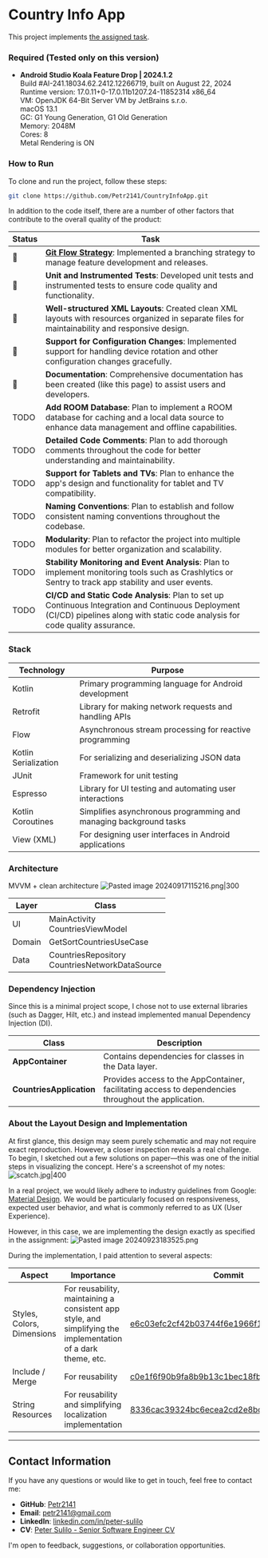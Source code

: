 # Country Info App

This project implements [the assigned task](HW-CODING_ASSIGNMENT.pdf).

### Required (Tested only on this version)

- **Android Studio Koala Feature Drop | 2024.1.2**  
  Build #AI-241.18034.62.2412.12266719, built on August 22, 2024  
  Runtime version: 17.0.11+0-17.0.11b1207.24-11852314 x86_64  
  VM: OpenJDK 64-Bit Server VM by JetBrains s.r.o.  
  macOS 13.1  
  GC: G1 Young Generation, G1 Old Generation  
  Memory: 2048M  
  Cores: 8  
  Metal Rendering is ON  

### How to Run

To clone and run the project, follow these steps:

```bash
git clone https://github.com/Petr2141/CountryInfoApp.git
```

In addition to the code itself, there are a number of other factors that contribute to the overall quality of the product:

| Status | Task                                                                                                                                                                              |
| ------ | --------------------------------------------------------------------------------------------------------------------------------------------------------------------------------- |
| 🚀     | **[Git Flow Strategy](Git_Flow_Strategy)**: Implemented a branching strategy to manage feature development and releases.                                                          |
| 🚀     | **Unit and Instrumented Tests**: Developed unit tests and instrumented tests to ensure code quality and functionality.                                                            |
| 🚀     | **Well-structured XML Layouts**: Created clean XML layouts with resources organized in separate files for maintainability and responsive design.                                  |
| 🚀     | **Support for Configuration Changes**: Implemented support for handling device rotation and other configuration changes gracefully.                                               |
| 🚀     | **Documentation**: Comprehensive documentation has been created (like this page) to assist users and developers.                                                                  |
| TODO   | **Add ROOM Database**: Plan to implement a ROOM database for caching and a local data source to enhance data management and offline capabilities.                                 |
| TODO   | **Detailed Code Comments**: Plan to add thorough comments throughout the code for better understanding and maintainability.                                                       |
| TODO   | **Support for Tablets and TVs**: Plan to enhance the app's design and functionality for tablet and TV compatibility.                                                              |
| TODO   | **Naming Conventions**: Plan to establish and follow consistent naming conventions throughout the codebase.                                                                       |
| TODO   | **Modularity**: Plan to refactor the project into multiple modules for better organization and scalability.                                                                       |
| TODO   | **Stability Monitoring and Event Analysis**: Plan to implement monitoring tools such as Crashlytics or Sentry to track app stability and user events.                             |
| TODO   | **CI/CD and Static Code Analysis**: Plan to set up Continuous Integration and Continuous Deployment (CI/CD) pipelines along with static code analysis for code quality assurance. |

### Stack
| Technology                | Purpose                                                      |
|---------------------------|--------------------------------------------------------------|
| Kotlin                    | Primary programming language for Android development         |
| Retrofit                  | Library for making network requests and handling APIs        |
| Flow                      | Asynchronous stream processing for reactive programming      |
| Kotlin Serialization       | For serializing and deserializing JSON data                 |
| JUnit                     | Framework for unit testing                                   |
| Espresso                  | Library for UI testing and automating user interactions     |
| Kotlin Coroutines         | Simplifies asynchronous programming and managing background tasks |
| View (XML)               | For designing user interfaces in Android applications        |


### Architecture
MVVM + clean architecture
![Pasted image 20240917115216.png|300](Pasted_image_20240917115216.png)

| Layer  | Class                                             |
| ------ | ------------------------------------------------- |
| UI     | MainActivity<br>CountriesViewModel                |
| Domain | GetSortCountriesUseCase                           |
| Data   | CountriesRepository<br>CountriesNetworkDataSource |

### Dependency Injection

Since this is a minimal project scope, I chose not to use external libraries (such as Dagger, Hilt, etc.) and instead implemented manual Dependency Injection (DI).

| Class                    | Description                                                                                          |
| ------------------------ | ---------------------------------------------------------------------------------------------------- |
| **AppContainer**         | Contains dependencies for classes in the Data layer.                                                 |
| **CountriesApplication** | Provides access to the AppContainer, facilitating access to dependencies throughout the application. |

### About the Layout Design and Implementation

At first glance, this design may seem purely schematic and may not require exact reproduction. However, a closer inspection reveals a real challenge. To begin, I sketched out a few solutions on paper—this was one of the initial steps in visualizing the concept. Here's a screenshot of my notes:
![scatch.jpg|400](scatch.jpg)

In a real project, we would likely adhere to industry guidelines from Google: [Material Design](https://m3.material.io/). We would be particularly focused on responsiveness, expected user behavior, and what is commonly referred to as UX (User Experience).

However, in this case, we are implementing the design exactly as specified in the assignment:
![Pasted image 20240923183525.png](Pasted_image_20240923183525.png)

During the implementation, I paid attention to several aspects:

| Aspect                     | Importance                                                                                                    | Commit                                                                                                                                 |
| -------------------------- | ------------------------------------------------------------------------------------------------------------- | -------------------------------------------------------------------------------------------------------------------------------------- |
| Styles, Colors, Dimensions | For reusability, maintaining a consistent app style, and simplifying the implementation of a dark theme, etc. | [e6c03efc2cf42b03744f6e1966f12d1c6204663a](https://github.com/Petr2141/CountryInfoApp/commit/e6c03efc2cf42b03744f6e1966f12d1c6204663a) |
| Include / Merge            | For reusability                                                                                               | [c0e1f6f90b9fa8b9b13c1bec18fbadbab872c2bd](https://github.com/Petr2141/CountryInfoApp/commit/c0e1f6f90b9fa8b9b13c1bec18fbadbab872c2bd) |
| String Resources           | For reusability and simplifying localization implementation                                                   | [8336cac39324bc6ecea2cd2e8bc3ca3b4bd47a12](https://github.com/Petr2141/CountryInfoApp/commit/8336cac39324bc6ecea2cd2e8bc3ca3b4bd47a12) |

---
## Contact Information

If you have any questions or would like to get in touch, feel free to contact me:

- **GitHub**: [Petr2141](https://github.com/Petr2141)
- **Email**: [petr2141@gmail.com](mailto:petr2141@gmail.com)
- **LinkedIn**: [linkedin.com/in/peter-sulilo](https://www.linkedin.com/in/peter-sulilo)
- **CV**: [Peter Sulilo - Senior Software Engineer CV](Peter_Sulilo_CV_Senior_Software_Engineer.pdf)

I'm open to feedback, suggestions, or collaboration opportunities.
